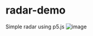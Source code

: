 # radar-demo
Simple radar using p5.js
![image](https://user-images.githubusercontent.com/102857059/200154224-ec09b890-3f39-426b-a94f-487827a4161a.png)

